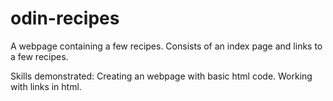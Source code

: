 # odin-recipes
A webpage containing a few recipes.
Consists of an index page and links to a few recipes.

Skills demonstrated:
Creating an webpage with basic html code.
Working with links in html.
 
